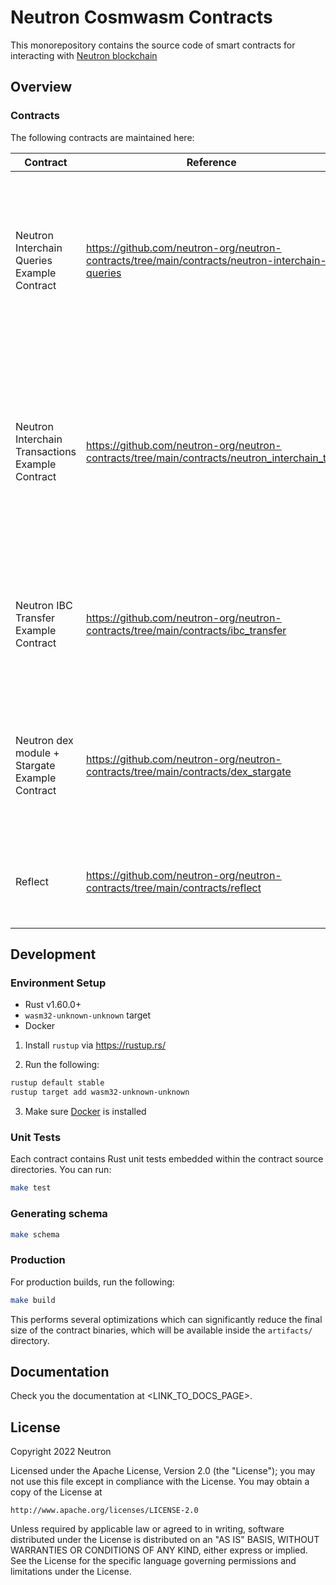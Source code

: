 # Neutron Cosmwasm Contracts

This monorepository contains the source code of smart contracts for interacting with [Neutron blockchain](https://github.com/neutron-org/neutron)

## Overview

### Contracts

The following contracts are maintained here:

| Contract                                         | Reference                                                                                       | Description                                                                                                                                                                                                                                                                                                                            |
|--------------------------------------------------|-------------------------------------------------------------------------------------------------|----------------------------------------------------------------------------------------------------------------------------------------------------------------------------------------------------------------------------------------------------------------------------------------------------------------------------------------|
| Neutron Interchain Queries Example Contract      | https://github.com/neutron-org/neutron-contracts/tree/main/contracts/neutron-interchain-queries | The contract shows how to properly work with [Interchain Queries Module](https://github.com/neutron-org/neutron/tree/master/x/interchainqueries) using [Interchain Queries SDK package](https://github.com/neutron-org/neutron-contracts/tree/main/packages/neutron-sdk/src/interchain_queries) via CosmWasm smart-contract.           |
| Neutron Interchain Transactions Example Contract | https://github.com/neutron-org/neutron-contracts/tree/main/contracts/neutron_interchain_txs     | The contract shows how to properly work with [Neutron Interchain Transactions Module](https://github.com/neutron-org/neutron/tree/master/x/interchaintxs) using [Interchain Transactions SDK package](https://github.com/neutron-org/neutron-contracts/tree/main/packages/neutron-sdk/src/interchain_txs) via CosmWasm smart-contract. |
| Neutron IBC Transfer Example Contract            | https://github.com/neutron-org/neutron-contracts/tree/main/contracts/ibc_transfer               | The contract shows how to properly work with [Neutron Sudo Package](https://github.com/neutron-org/neutron-contracts/tree/main/packages/neutron_sudo) to handle a callback from IBC transfer.                                                                                                                                          |
| Neutron dex module + Stargate Example Contract   | https://github.com/neutron-org/neutron-contracts/tree/main/contracts/dex_stargate               | The contract shows a way to use [Neutron SDK's Stargate package](https://github.com/neutron-org/neutron-sdk/tree/main/packages/neutron-sdk/src/stargate) to interact with Neutron dex module via stargate                                                                                                                              |
| Reflect                                          | https://github.com/neutron-org/neutron-contracts/tree/main/contracts/reflect                    | This contract is used for tests in the main neutron repository.                                                                                                                                                                                                                                                                        |

## Development

### Environment Setup

- Rust v1.60.0+
- `wasm32-unknown-unknown` target
- Docker

1. Install `rustup` via https://rustup.rs/

2. Run the following:

```sh
rustup default stable
rustup target add wasm32-unknown-unknown
```

3. Make sure [Docker](https://www.docker.com/) is installed

### Unit Tests

Each contract contains Rust unit tests embedded within the contract source directories. You can run:

```sh
make test
```

### Generating schema

```sh
make schema
```

### Production

For production builds, run the following:

```sh
make build
```

This performs several optimizations which can significantly reduce the final size of the contract binaries, which will be available inside the `artifacts/` directory.

## Documentation

Check you the documentation at <LINK_TO_DOCS_PAGE>.

## License

Copyright 2022 Neutron

Licensed under the Apache License, Version 2.0 (the "License");
you may not use this file except in compliance with the License.
You may obtain a copy of the License at

    http://www.apache.org/licenses/LICENSE-2.0

Unless required by applicable law or agreed to in writing, software
distributed under the License is distributed on an "AS IS" BASIS,
WITHOUT WARRANTIES OR CONDITIONS OF ANY KIND, either express or implied.
See the License for the specific language governing permissions and
limitations under the License.
